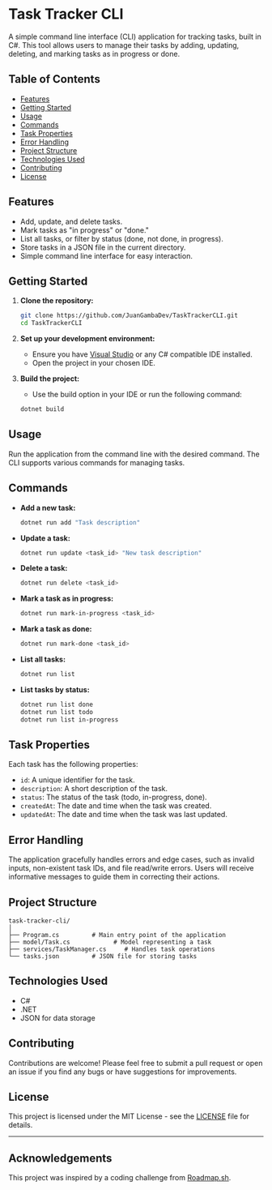 
# Task Tracker CLI

A simple command line interface (CLI) application for tracking tasks, built in C#. This tool allows users to manage their tasks by adding, updating, deleting, and marking tasks as in progress or done. 

## Table of Contents

- [Features](#features)
- [Getting Started](#getting-started)
- [Usage](#usage)
- [Commands](#commands)
- [Task Properties](#task-properties)
- [Error Handling](#error-handling)
- [Project Structure](#project-structure)
- [Technologies Used](#technologies-used)
- [Contributing](#contributing)
- [License](#license)

## Features

- Add, update, and delete tasks.
- Mark tasks as "in progress" or "done."
- List all tasks, or filter by status (done, not done, in progress).
- Store tasks in a JSON file in the current directory.
- Simple command line interface for easy interaction.

## Getting Started

1. **Clone the repository:**
   ```bash
   git clone https://github.com/JuanGambaDev/TaskTrackerCLI.git
   cd TaskTrackerCLI
   ```

2. **Set up your development environment:**
   - Ensure you have [Visual Studio](https://visualstudio.microsoft.com/) or any C# compatible IDE installed.
   - Open the project in your chosen IDE.

3. **Build the project:**
   - Use the build option in your IDE or run the following command:
   ```bash
   dotnet build
   ```

## Usage

Run the application from the command line with the desired command. The CLI supports various commands for managing tasks.

## Commands

- **Add a new task:**
  ```bash
  dotnet run add "Task description"
  ```

- **Update a task:**
  ```bash
  dotnet run update <task_id> "New task description"
  ```

- **Delete a task:**
  ```bash
  dotnet run delete <task_id>
  ```

- **Mark a task as in progress:**
  ```bash
  dotnet run mark-in-progress <task_id>
  ```

- **Mark a task as done:**
  ```bash
  dotnet run mark-done <task_id>
  ```

- **List all tasks:**
  ```bash
  dotnet run list
  ```

- **List tasks by status:**
  ```bash
  dotnet run list done
  dotnet run list todo
  dotnet run list in-progress
  ```

## Task Properties

Each task has the following properties:

- `id`: A unique identifier for the task.
- `description`: A short description of the task.
- `status`: The status of the task (todo, in-progress, done).
- `createdAt`: The date and time when the task was created.
- `updatedAt`: The date and time when the task was last updated.

## Error Handling

The application gracefully handles errors and edge cases, such as invalid inputs, non-existent task IDs, and file read/write errors. Users will receive informative messages to guide them in correcting their actions.

## Project Structure

```
task-tracker-cli/
│
├── Program.cs         # Main entry point of the application
├── model/Task.cs            # Model representing a task
├── services/TaskManager.cs     # Handles task operations
└── tasks.json         # JSON file for storing tasks
```

## Technologies Used

- C#
- .NET 
- JSON for data storage

## Contributing

Contributions are welcome! Please feel free to submit a pull request or open an issue if you find any bugs or have suggestions for improvements.

## License

This project is licensed under the MIT License - see the [LICENSE](LICENSE) file for details.

---

## Acknowledgements

This project was inspired by a coding challenge from [Roadmap.sh](https://roadmap.sh/projects/task-tracker).

